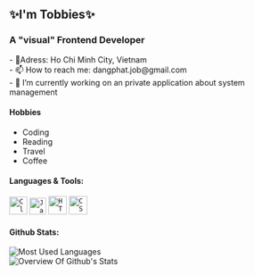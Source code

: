 <h2>✨I'm Tobbies✨</h2>
<h3>A "visual" Frontend Developer</h3>
- 📍Adress: Ho Chi Minh City, Vietnam<br>
- 📫 How to reach me: dangphat.job@gmail.com<br>
- 🔭 I’m currently working on an private application about system management<br>

#### Hobbies
<ul>
  <li>Coding</li>
  <li>Reading</li>
  <li>Travel</li>
  <li>Coffee</li>
</ul>
      
#### Languages & Tools:
<code><img height="32" src="images/c1.png" alt="C language"></code>
<code><img height="30" src="images/js.png" alt="JavaScript"></code>
<code><img height="33" src="images/html.png" alt="HTML"></code>
<code><img height="33" src="images/css.png" alt="CSS"></code>
#### Github Stats:
<p>
  <img alt="Most Used Languages" src="https://github-readme-stats-anuraghazra1.vercel.app/api/top-langs/?username=tobbieswork&layout=compact&theme=tokyonight"><br>
  <img alt="Overview Of Github's Stats" src="https://github-readme-stats.vercel.app/api?username=tobbiesfake&show_icons=true&theme=tokyonight">
</p>





<!--
**tobbiesfake/tobbiesfake** is a ✨ _special_ ✨ repository because its `README.md` (this file) appears on your GitHub profile.

Here are some ideas to get you started:

- 🔭 I’m currently working on ...
- 🌱 I’m currently learning ...
- 👯 I’m looking to collaborate on ...
- 🤔 I’m looking for help with ...
- 💬 Ask me about ...
- 📫 How to reach me: ...
-->
